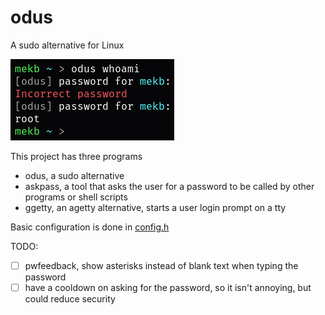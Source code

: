 # odus
A sudo alternative for Linux

![Screenshot of odus being used in the terminal](screenshot.png)

This project has three programs

- odus, a sudo alternative
- askpass, a tool that asks the user for a password to be called by other programs or shell scripts
- ggetty, an agetty alternative, starts a user login prompt on a tty

Basic configuration is done in [config.h](config.h)

TODO:

- [ ] pwfeedback, show asterisks instead of blank text when typing the password
- [ ] have a cooldown on asking for the password, so it isn't annoying, but could reduce security
